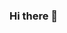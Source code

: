 ### Hi there 👋

<!--
**xiangjuzt/xiangjuzt** is a ✨ _special_ ✨ repository because its `README.md` (this file) appears on your GitHub profile.

Here are some ideas to get you started:

大渣渣

- 🔭 I’m currently working on ...
- 🌱 I’m currently learning ...
- 👯 I’m looking to collaborate on ...
- 🤔 I’m looking for help with ...
- 💬 Ask me about ...
- 📫 How to reach me: ...
- 😄 Pronouns: ...
- ⚡ Fun fact: ...
-->
